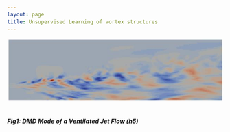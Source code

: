 ```yaml
---
layout: page
title: Unsupervised Learning of vortex structures
---
```



![IPM1_photo](/assets/BTP_img_2.png) <br /> <br />
##### Fig1: DMD Mode of a Ventilated Jet Flow (h5)

<object data="../assets/SiddharthDey_BTP.pdf" width="800" height="1000" type='application/pdf'></object>
